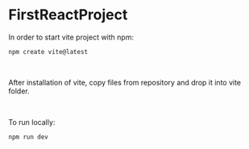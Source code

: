 <h1>FirstReactProject</h1>

In order to start vite project with npm:

```Shell
npm create vite@latest
```
<br>
<p>After installation of vite, copy files from repository and drop it into vite folder.</p>

<br>

<p>To run locally:</p>

```Shell
npm run dev
```
